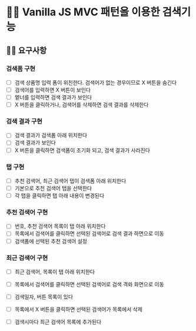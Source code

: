 # 👨🏻 Vanilla JS MVC 패턴을 이용한 검색기능

## 👩‍🌾 요구사항

### 검색폼 구현
- [ ] 검색 상품명 입력 폼이 위친한다. 검색어가 없는 경우이므로 X 버튼을 숨긴다
- [ ] 검색어를 입력하면 X 버튼이 보인다
- [ ] 엩너를 입력하면 검색 결과가 보인다
- [ ] X 버튼을 클릭하거나, 검색어를 삭제하면 검색 결과를 삭제한다

### 검색 결과 구현
- [ ] 검색 결과가 검색폼 아래 위치한다
- [ ] 검색 결과가 보인다
- [ ] X 버튼을 클릭하면 검색폼이 초기화 되고, 검색 결과가 사라진다

### 탭 구현
- [ ] 추천 검색어, 최근 검색어 탭이 검색폼 아래 위치한다
- [ ] 기본으로 추천 검색어 탭을 선택한다
- [ ] 각 탭을 클릭하면 탭 아래 내용이 변경된다

### 추천 검색어 구현
- [ ] 번호, 추천 검색어 목록이 탭 아래 위치한다
- [ ] 목록에서 검색어를 클릭하면 선택된 검색어로 검색 결과 하면으로 이동
- [ ] 검색폼에 선택된 추천 검색어 설정

### 최근 검색어 구현
- [ ] 최근 검색어, 목록이 탭 아래 위치한다
- [ ] 목록에서 검색어를 클릭하면 선택된 검색어로 검색 격롸 화면으로 이동
- [ ] 검색일자, 버튼 목록이 있다
- [ ] 목록에서 X 버튼을 클릭하면 선택된 검색어가 목록에서 삭제
- [ ] 검색시마다 최근 검색어 목록에 추가된다

